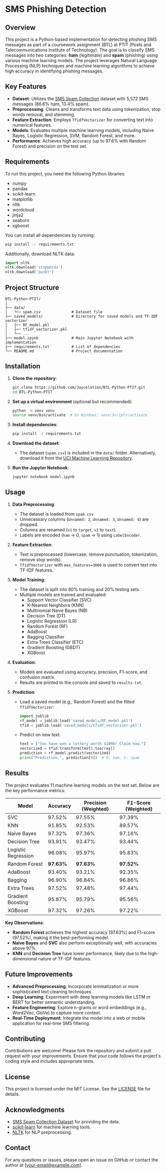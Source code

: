 # SMS Phishing Detection

## Overview

This project is a Python-based implementation for detecting phishing SMS messages as part of a coursework assignment (BTL) at PTIT (Posts and Telecommunications Institute of Technology). The goal is to classify SMS messages into two categories: **ham** (legitimate) and **spam** (phishing) using various machine learning models. The project leverages Natural Language Processing (NLP) techniques and machine learning algorithms to achieve high accuracy in identifying phishing messages.

## Key Features

- **Dataset**: Utilizes the [SMS Spam Collection](https://archive.ics.uci.edu/ml/datasets/sms+spam+collection) dataset with 5,572 SMS messages (86.6% ham, 13.4% spam).
- **Preprocessing**: Cleans and transforms text data using tokenization, stop words removal, and stemming.
- **Feature Extraction**: Employs `TfidfVectorizer` for converting text into numerical features.
- **Models**: Evaluates multiple machine learning models, including Naive Bayes, Logistic Regression, SVM, Random Forest, and more.
- **Performance**: Achieves high accuracy (up to 97.6% with Random Forest) and precision on the test set.

## Requirements

To run this project, you need the following Python libraries:

- numpy
- pandas
- scikit-learn
- matplotlib
- nltk
- wordcloud
- jinja2
- seaborn
- xgboost

You can install all dependencies by running:

```bash
pip install -r requirements.txt
```

Additionally, download NLTK data:

```python
import nltk
nltk.download('stopwords')
nltk.download('punkt')
```

## Project Structure

```
BTL-Python-PTIT/
│
├── data/
│   └── spam.csv              # Dataset file
├── saved_models/             # Directory for saved models and TF-IDF vectorizer
│   ├── RF_model.pkl
│   ├── tfidf_vectorizer.pkl
│   └── ...
├── model.ipynb               # Main Jupyter Notebook with implementation
├── requirements.txt          # List of dependencies
└── README.md                 # Project documentation
```

## Installation

1. **Clone the repository**:

   ```bash
   git clone https://github.com/Jaycelation/BTL-Python-PTIT.git
   cd BTL-Python-PTIT
   ```

2. **Set up a virtual environment** (optional but recommended):

   ```bash
   python -m venv venv
   source venv/bin/activate  # On Windows: venv\Scripts\activate
   ```

3. **Install dependencies**:

   ```bash
   pip install -r requirements.txt
   ```

4. **Download the dataset**:

   - The dataset (`spam.csv`) is included in the `data/` folder. Alternatively, download it from the [UCI Machine Learning Repository](https://archive.ics.uci.edu/ml/datasets/sms+spam+collection).

5. **Run the Jupyter Notebook**:

   ```bash
   jupyter notebook model.ipynb
   ```

## Usage

1. **Data Preprocessing**:

   - The dataset is loaded from `spam.csv`.
   - Unnecessary columns (`Unnamed: 2`, `Unnamed: 3`, `Unnamed: 4`) are dropped.
   - Columns are renamed (`v1` to `target`, `v2` to `text`).
   - Labels are encoded (`ham` → 0, `spam` → 1) using `LabelEncoder`.

2. **Feature Extraction**:

   - Text is preprocessed (lowercase, remove punctuation, tokenization, remove stop words).
   - `TfidfVectorizer` with `max_features=3000` is used to convert text into TF-IDF features.

3. **Model Training**:

   - The dataset is split into 80% training and 20% testing sets.
   - Multiple models are trained and evaluated:
     - Support Vector Classifier (SVC)
     - K-Nearest Neighbors (KNN)
     - Multinomial Naive Bayes (NB)
     - Decision Tree (DT)
     - Logistic Regression (LR)
     - Random Forest (RF)
     - AdaBoost
     - Bagging Classifier
     - Extra Trees Classifier (ETC)
     - Gradient Boosting (GBDT)
     - XGBoost

4. **Evaluation**:

   - Models are evaluated using accuracy, precision, F1-score, and confusion matrix.
   - Results are printed to the console and saved to `results.txt`.

5. **Prediction**:

   - Load a saved model (e.g., Random Forest) and the fitted `TfidfVectorizer`:

     ```python
     import joblib
     rf_model = joblib.load('saved_models/RF_model.pkl')
     tfid = joblib.load('saved_models/tfidf_vectorizer.pkl')
     ```

   - Predict on new text:

     ```python
     text = ["You have won a lottery worth $1000! Claim now."]
     vectorized = tfid.transform(text).toarray()
     prediction = rf_model.predict(vectorized)
     print("Prediction:", prediction[0])  # 0: ham, 1: spam
     ```

## Results

The project evaluates 11 machine learning models on the test set. Below are the key performance metrics:

| Model             | Accuracy | Precision (Weighted) | F1-Score (Weighted) |
|-------------------|----------|---------------------|---------------------|
| SVC               | 97.52%   | 97.55%              | 97.39%              |
| KNN               | 91.85%   | 92.53%              | 89.57%              |
| Naive Bayes       | 97.32%   | 97.36%              | 97.16%              |
| Decision Tree     | 93.91%   | 93.47%              | 93.44%              |
| Logistic Regression | 96.08%   | 95.97%              | 95.83%              |
| Random Forest     | **97.63%** | **97.63%**          | **97.52%**          |
| AdaBoost          | 93.40%   | 93.21%              | 92.35%              |
| Bagging           | 96.90%   | 96.84%              | 96.86%              |
| Extra Trees       | 97.52%   | 97.48%              | 97.44%              |
| Gradient Boosting | 95.87%   | 95.79%              | 95.56%              |
| XGBoost           | 97.32%   | 97.26%              | 97.22%              |

**Key Observations**:

- **Random Forest** achieves the highest accuracy (97.63%) and F1-score (97.52%), making it the best-performing model.
- **Naive Bayes** and **SVC** also perform exceptionally well, with accuracies above 97%.
- **KNN** and **Decision Tree** have lower performance, likely due to the high-dimensional nature of TF-IDF features.

## Future Improvements

- **Advanced Preprocessing**: Incorporate lemmatization or more sophisticated text cleaning techniques.
- **Deep Learning**: Experiment with deep learning models like LSTM or BERT for better semantic understanding.
- **Feature Engineering**: Explore n-grams or word embeddings (e.g., Word2Vec, GloVe) to capture more context.
- **Real-Time Deployment**: Integrate the model into a web or mobile application for real-time SMS filtering.

## Contributing

Contributions are welcome! Please fork the repository and submit a pull request with your improvements. Ensure that your code follows the project's coding style and includes appropriate tests.

## License

This project is licensed under the MIT License. See the [LICENSE](LICENSE) file for details.

## Acknowledgments

- [SMS Spam Collection Dataset](https://archive.ics.uci.edu/ml/datasets/sms+spam+collection) for providing the data.
- [scikit-learn](https://scikit-learn.org/) for machine learning tools.
- [NLTK](https://www.nltk.org/) for NLP preprocessing.

## Contact

For any questions or issues, please open an issue on GitHub or contact the author at [your-email@example.com].